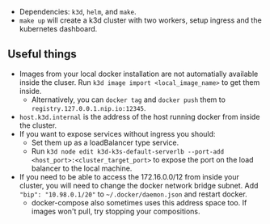 * Dependencies: `k3d`, `helm`, and `make`.
* `make up` will create a k3d cluster with two workers, setup ingress and the kubernetes dashboard.

## Useful things
* Images from your local docker installation are not automatially available inside the cluser. Run `k3d image import <local_image_name>` to get them inside.
    * Alternatively, you can `docker tag` and `docker push` them to `registry.127.0.0.1.nip.io:12345`.
* `host.k3d.internal` is the address of the host running docker from inside the cluster.
* If you want to expose services without ingress you should:
    * Set them up as a loadBalancer type service.
    * Run `k3d node edit k3d-k3s-default-serverlb --port-add <host_port>:<cluster_target_port>` to expose the port on the load balancer to the local machine.
* If you need to be able to access the 172.16.0.0/12 from inside your cluster, you will need to change the docker network bridge subnet. Add `"bip": "10.98.0.1/20"` to `~/.docker/daemon.json` and restart docker.
    * docker-compose also sometimes uses this address space too. If images won't pull, try stopping your compositions.
